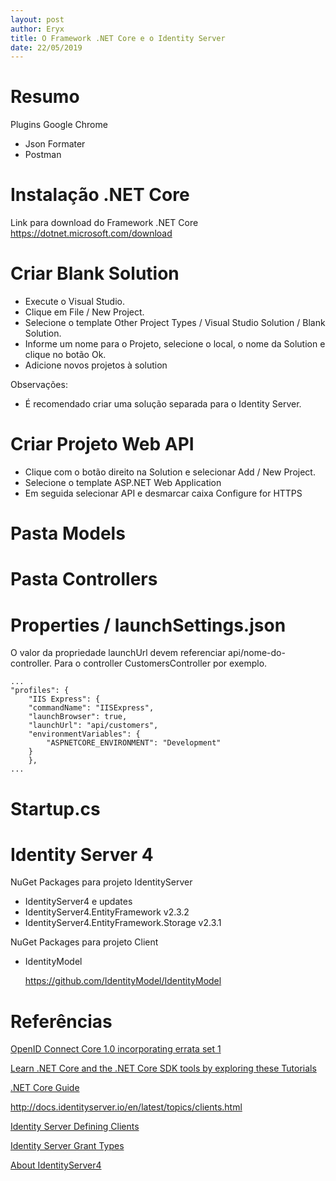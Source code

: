```yaml
---
layout: post
author: Eryx
title: O Framework .NET Core e o Identity Server
date: 22/05/2019
---
```


# Resumo



Plugins Google Chrome

* Json Formater
* Postman

# Instalação .NET Core 

Link para download do Framework .NET Core
https://dotnet.microsoft.com/download


# Criar Blank Solution

* Execute o Visual Studio.
* Clique em File / New Project.
* Selecione o template Other Project Types / Visual Studio Solution / Blank Solution.
* Informe um nome para o Projeto, selecione o local, o nome da Solution e clique no botão Ok.
* Adicione novos projetos à solution

Observações:

* É recomendado criar uma solução separada para o Identity Server.

# Criar Projeto Web API

* Clique com o botão direito na Solution e selecionar Add / New Project.
* Selecione o template ASP.NET Web Application
* Em seguida selecionar API e desmarcar caixa Configure for HTTPS

# Pasta Models

# Pasta Controllers

# Properties / launchSettings.json

O valor da propriedade launchUrl devem referenciar api/nome-do-controller. Para o controller CustomersController por exemplo.

    ...
    "profiles": {
        "IIS Express": {
        "commandName": "IISExpress",
        "launchBrowser": true,
        "launchUrl": "api/customers",
        "environmentVariables": {
            "ASPNETCORE_ENVIRONMENT": "Development"
        }
        },
    ...


# Startup.cs



# Identity Server 4

NuGet Packages para projeto IdentityServer

* IdentityServer4 e updates
* IdentityServer4.EntityFramework v2.3.2
* IdentityServer4.EntityFramework.Storage v2.3.1

NuGet Packages para projeto Client

* IdentityModel

    https://github.com/IdentityModel/IdentityModel



# Referências

[OpenID Connect Core 1.0 incorporating errata set 1](https://openid.net/specs/openid-connect-core-1_0.html)

[Learn .NET Core and the .NET Core SDK tools by exploring these Tutorials](https://docs.microsoft.com/pt-br/dotnet/core/tutorials/)

[.NET Core Guide](https://docs.microsoft.com/pt-br/dotnet/core/)

http://docs.identityserver.io/en/latest/topics/clients.html

[Identity Server Defining Clients](http://docs.identityserver.io/en/latest/topics/clients.html)

[Identity Server Grant Types](http://docs.identityserver.io/en/latest/topics/grant_types.html)

[About IdentityServer4](https://github.com/IdentityServer/IdentityServer4)


